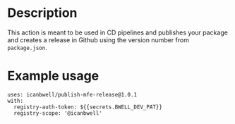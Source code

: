 # Description

This action is meant to be used in CD pipelines and publishes your package and creates a release in Github using the version number from `package.json`.


# Example usage

```
uses: icanbwell/publish-mfe-release@1.0.1
with:
  registry-auth-token: ${{secrets.BWELL_DEV_PAT}}
  registry-scope: '@icanbwell'
```
